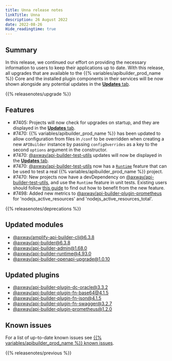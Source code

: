 ```yaml
---
title: Unna release notes
linkTitle: Unna
description: 26 August 2022
date: 2022-08-26
Hide_readingtime: true
---
```

## Summary

In this release, we continued our effort on providing the necessary information to users to keep their applications up to date. With this release, all upgrades that are available to the {{% variables/apibuilder_prod_name %}} Core and the installed plugin components in their services will be now shown alongside any potential updates in the [**Updates** tab](/docs/developer_guide/console/#updates-tab).

{{% releasenotes/upgrade %}}

<!-- ## Breaking changes -->

## Features

* #7405: Projects will now check for upgrades on startup, and they are displayed in the [**Updates** tab](/docs/developer_guide/console/#updates-tab).
* #7470: {{% variables/apibuilder_prod_name %}} has been updated to allow configuration from files in `/conf` to be overridden when creating a new `APIBuilder` instance by passing `configOverrides` as a key to the second `options` argument in the constructor.
* #7470: [@axway/api-builder-test-utils](https://www.npmjs.com/package/@axway/api-builder-test-utils) updates will now be displayed in the [**Updates** tab](/docs/developer_guide/console/#updates-tab).
* #7470: [@axway/api-builder-test-utils](https://www.npmjs.com/package/@axway/api-builder-test-utils) now has a [`Runtime`](https://www.npmjs.com/package/@axway/api-builder-test-utils#runtime-api) feature that can be used to test a real {{% variables/apibuilder_prod_name %}} project.
* #7470: New projects now have a devDependency on [@axway/api-builder-test-utils](https://www.npmjs.com/package/@axway/api-builder-test-utils), and use the `Runtime` feature in unit tests. Existing users should follow [this guide](/docs/updates/2022_08_26_update_unit_tests_with_test_utils) to find out how to benefit from the new feature.
* #7498: Added new metrics to [@axway/api-builder-plugin-prometheus](https://www.npmjs.com/package/@axway/api-builder-plugin-prometheus) for 'nodejs_active_resources' and 'nodejs_active_resources_total'.

{{% releasenotes/deprecations %}}

<!-- Regenerate modules/plugins with api-builder-tools generate-release-notes script -->
## Updated modules
* [@axway/amplify-api-builder-cli@6.3.8](https://www.npmjs.com/package/@axway/amplify-api-builder-cli/v/6.3.8)
* [@axway/api-builder@6.3.8](https://www.npmjs.com/package/@axway/api-builder/v/6.3.8)
* [@axway/api-builder-admin@1.68.0](https://www.npmjs.com/package/@axway/api-builder-admin/v/1.68.0)
* [@axway/api-builder-runtime@4.93.0](https://www.npmjs.com/package/@axway/api-builder-runtime/v/4.93.0)
* [@axway/api-builder-openapi-upgrade@1.0.10](https://www.npmjs.com/package/@axway/api-builder-openapi-upgrade/v/1.0.10)

## Updated plugins
* [@axway/api-builder-plugin-dc-oracle@3.3.2](https://www.npmjs.com/package/@axway/api-builder-plugin-dc-oracle/v/3.3.2)
* [@axway/api-builder-plugin-fn-base64@4.1.5](https://www.npmjs.com/package/@axway/api-builder-plugin-fn-base64/v/4.1.5)
* [@axway/api-builder-plugin-fn-json@4.1.5](https://www.npmjs.com/package/@axway/api-builder-plugin-fn-json/v/4.1.5)
* [@axway/api-builder-plugin-fn-swagger@3.2.7](https://www.npmjs.com/package/@axway/api-builder-plugin-fn-swagger/v/3.2.7)
* [@axway/api-builder-plugin-prometheus@1.2.0](https://www.npmjs.com/package/@axway/api-builder-plugin-prometheus/v/1.2.0)

## Known issues

For a list of up-to-date known issues see [{{% variables/apibuilder_prod_name %}} known issues](/docs/known_issues/).

{{% releasenotes/previous %}}
